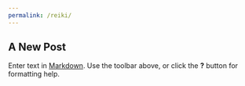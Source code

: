 ```yaml
---
permalink: /reiki/
---
```


## A New Post

Enter text in [Markdown](http://daringfireball.net/projects/markdown/). Use the toolbar above, or click the **?** button for formatting help.
